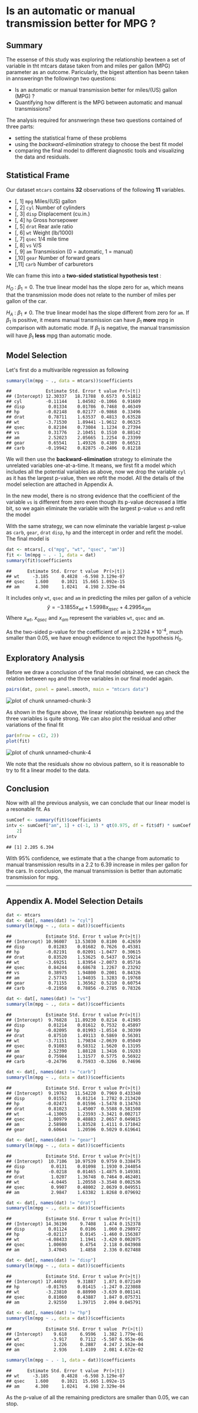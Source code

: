Is an automatic or manual transmission better for MPG ?
========================================================
  
  ## Summary
  
  The essense of this study was exploring the relationship bewteen a set of variable in tht mtcars datase taken from and miles per gallon (MPG) parameter as an outcome. Paricularly, the bigest attention has beenn taken in annsweringn the followingn two questions:

* Is an automatic or manual transmission better for miles/(US) gallon (MPG) ?
* Quantifying how different is the MPG between automatic and manual transmissions?

The analysis required for ansnweringn these two questions contained of three parts:
* setting the statistical frame of these problems
* using the *backward-elimination* strategy to choose the best fit model
* comparing the final model to different diagnostic tools and visualizing the data and residuals.

## Statistical Frame
Our dataset `mtcars` contains **32** observations of the following **11** variables.
* [, 1]  `mpg`   Miles/(US) gallon
* [, 2]	 `cyl`	 Number of cylinders
* [, 3]	 `disp`	 Displacement (cu.in.)
* [, 4]	 `hp`	 Gross horsepower
* [, 5]	 `drat`	 Rear axle ratio
* [, 6]	 `wt`	 Weight (lb/1000)
* [, 7]	 `qsec`	 1/4 mile time
* [, 8]	 `vs`	 V/S
* [, 9]	 `am`	 Transmission (0 = automatic, 1 = manual)
* [,10]	 `gear`	 Number of forward gears
* [,11]	 `carb`	 Number of carburetors

We can frame this into a **two-sided statistical hypothesis test** :
  
  $H_O$ : $\beta_1 = 0$. The true linear model has the slope zero for `am`, which means that the transmission mode does not relate to the number of miles per gallon of the car.

$H_A$ : $\beta_1 \neq 0$. The true linear model has the slope different from zero for `am`. If $\beta_1$ is positive, it means manual transmission can have $\beta_1$ **more** mpg in comparison with automatic mode. If $\beta_1$ is negative, the manual transmission will have $\beta_1$ **less** mpg than automatic mode.


## Model Selection

Let's first do a multivarible regression as following

```r
summary(lm(mpg ~ ., data = mtcars))$coefficients
```

```
##             Estimate Std. Error t value Pr(>|t|)
## (Intercept) 12.30337   18.71788  0.6573  0.51812
## cyl         -0.11144    1.04502 -0.1066  0.91609
## disp         0.01334    0.01786  0.7468  0.46349
## hp          -0.02148    0.02177 -0.9868  0.33496
## drat         0.78711    1.63537  0.4813  0.63528
## wt          -3.71530    1.89441 -1.9612  0.06325
## qsec         0.82104    0.73084  1.1234  0.27394
## vs           0.31776    2.10451  0.1510  0.88142
## am           2.52023    2.05665  1.2254  0.23399
## gear         0.65541    1.49326  0.4389  0.66521
## carb        -0.19942    0.82875 -0.2406  0.81218
```

We will then use the **backward-elimination** strategy to eliminate the unrelated variables one-at-a-time. It means, we first fit a model which includes all the potential variables as above, now we drop the variable `cyl` as it has the largest p-value, then we refit the model. All the details of the model selection are attached in Appendix A.

In the new model, there is no strong evidence that the coefficient of the variable `vs` is different from zero even though its p-value decreased a little bit, so we again eliminate the variable with the largest p-value `vs` and refit the model

With the same strategy, we can now eliminate the variable largest p-value as `carb`, `gear`, `drat` `disp`, `hp` and the intercept in order and refit the model. The final model is

```r
dat <- mtcars[, c("mpg", "wt", "qsec", "am")]
fit <- lm(mpg ~ . - 1, data = dat)
summary(fit)$coefficients
```

```
##      Estimate Std. Error t value  Pr(>|t|)
## wt     -3.185     0.4828  -6.598 3.129e-07
## qsec    1.600     0.1021  15.665 1.092e-15
## am      4.300     1.0241   4.198 2.329e-04
```

It includes only `wt`, `qsec` and `am` in predicting the miles per gallon of a vehicle
$$
\hat y = -3.1855 x_{wt} + 1.5998 x_{qsec} + 4.2995 x_{am}
$$
Where $x_{wt}$, $x_{qsec}$ and $x_{am}$ represent the variables `wt`, `qsec` and `am`.

As the two-sided p-value for the coefficient of `am` is 2.3294 &times; 10<sup>-4</sup>, much smaller than 0.05, we have enough evidence to reject the hypothesis $H_0$.

## Exploratory Analysis

Before we draw a conclusion of the final model obtained, we can check the relation between `mpg` and the three variables in our final model again.

```r
pairs(dat, panel = panel.smooth, main = "mtcars data")
```

![plot of chunk unnamed-chunk-3](figure/unnamed-chunk-3.png) 

As shown in the figure above, the linear relationship bewteen `mpg` and the three variables is quite strong. We can also plot the residual and other variations of the final fit

```r
par(mfrow = c(2, 2))
plot(fit)
```

![plot of chunk unnamed-chunk-4](figure/unnamed-chunk-4.png) 

We note that the residuals show no obvious pattern, so it is reasonable to try to fit a linear model to the data.

## Conclusion
Now with all the previous analysis, we can conclude that our linear model is a resonable fit. As

```r
sumCoef <- summary(fit)$coefficients
intv <- sumCoef["am", 1] + c(-1, 1) * qt(0.975, df = fit$df) * sumCoef["am", 
    2]
intv
```

```
## [1] 2.205 6.394
```

With 95% confidence, we estimate that a the change from automatic to manual transmission results in a 2.2 to 6.39 increase in miles per gallon for the cars. In conclusion, the manual transmission is better than automatic transmission for mpg.

-----------
## Appendix A. Model Selection Details

```r
dat <- mtcars
dat <- dat[, names(dat) != "cyl"]
summary(lm(mpg ~ ., data = dat))$coefficients
```

```
##             Estimate Std. Error t value Pr(>|t|)
## (Intercept) 10.96007   13.53030  0.8100  0.42659
## disp         0.01283    0.01682  0.7626  0.45381
## hp          -0.02191    0.02091 -1.0477  0.30615
## drat         0.83520    1.53625  0.5437  0.59214
## wt          -3.69251    1.83954 -2.0073  0.05716
## qsec         0.84244    0.68678  1.2267  0.23292
## vs           0.38975    1.94800  0.2001  0.84326
## am           2.57743    1.94035  1.3283  0.19768
## gear         0.71155    1.36562  0.5210  0.60754
## carb        -0.21958    0.78856 -0.2785  0.78326
```

```r
dat <- dat[, names(dat) != "vs"]
summary(lm(mpg ~ ., data = dat))$coefficients
```

```
##             Estimate Std. Error t value Pr(>|t|)
## (Intercept)  9.76828   11.89230  0.8214  0.41985
## disp         0.01214    0.01612  0.7532  0.45897
## hp          -0.02095    0.01993 -1.0514  0.30399
## drat         0.87510    1.49113  0.5869  0.56301
## wt          -3.71151    1.79834 -2.0639  0.05049
## qsec         0.91083    0.58312  1.5620  0.13195
## am           2.52390    1.88128  1.3416  0.19283
## gear         0.75984    1.31577  0.5775  0.56922
## carb        -0.24796    0.75933 -0.3266  0.74696
```

```r
dat <- dat[, names(dat) != "carb"]
summary(lm(mpg ~ ., data = dat))$coefficients
```

```
##             Estimate Std. Error t value Pr(>|t|)
## (Intercept)  9.19763   11.54220  0.7969 0.433340
## disp         0.01552    0.01214  1.2782 0.213420
## hp          -0.02471    0.01596 -1.5478 0.134763
## drat         0.81023    1.45007  0.5588 0.581508
## wt          -4.13065    1.23593 -3.3421 0.002717
## qsec         1.00979    0.48883  2.0657 0.049815
## am           2.58980    1.83528  1.4111 0.171042
## gear         0.60644    1.20596  0.5029 0.619641
```

```r
dat <- dat[, names(dat) != "gear"]
summary(lm(mpg ~ ., data = dat))$coefficients
```

```
##             Estimate Std. Error t value Pr(>|t|)
## (Intercept)  10.7106   10.97539  0.9759 0.338475
## disp          0.0131    0.01098  1.1930 0.244054
## hp           -0.0218    0.01465 -1.4875 0.149381
## drat          1.0207    1.36748  0.7464 0.462401
## wt           -4.0445    1.20558 -3.3548 0.002536
## qsec          0.9907    0.48002  2.0639 0.049551
## am            2.9847    1.63382  1.8268 0.079692
```

```r
dat <- dat[, names(dat) != "drat"]
summary(lm(mpg ~ ., data = dat))$coefficients
```

```
##             Estimate Std. Error t value Pr(>|t|)
## (Intercept) 14.36190     9.7408   1.474 0.152378
## disp         0.01124     0.0106   1.060 0.298972
## hp          -0.02117     0.0145  -1.460 0.156387
## wt          -4.08433     1.1941  -3.420 0.002075
## qsec         1.00690     0.4754   2.118 0.043908
## am           3.47045     1.4858   2.336 0.027488
```

```r
dat <- dat[, names(dat) != "disp"]
summary(lm(mpg ~ ., data = dat))$coefficients
```

```
##             Estimate Std. Error t value Pr(>|t|)
## (Intercept) 17.44019    9.31887   1.871 0.072149
## hp          -0.01765    0.01415  -1.247 0.223088
## wt          -3.23810    0.88990  -3.639 0.001141
## qsec         0.81060    0.43887   1.847 0.075731
## am           2.92550    1.39715   2.094 0.045791
```

```r
dat <- dat[, names(dat) != "hp"]
summary(lm(mpg ~ ., data = dat))$coefficients
```

```
##             Estimate Std. Error t value  Pr(>|t|)
## (Intercept)    9.618     6.9596   1.382 1.779e-01
## wt            -3.917     0.7112  -5.507 6.953e-06
## qsec           1.226     0.2887   4.247 2.162e-04
## am             2.936     1.4109   2.081 4.672e-02
```

```r
summary(lm(mpg ~ . - 1, data = dat))$coefficients
```

```
##      Estimate Std. Error t value  Pr(>|t|)
## wt     -3.185     0.4828  -6.598 3.129e-07
## qsec    1.600     0.1021  15.665 1.092e-15
## am      4.300     1.0241   4.198 2.329e-04
```

As the p-value of all the remaining predictors are smaller than $0.05$, we can stop.
